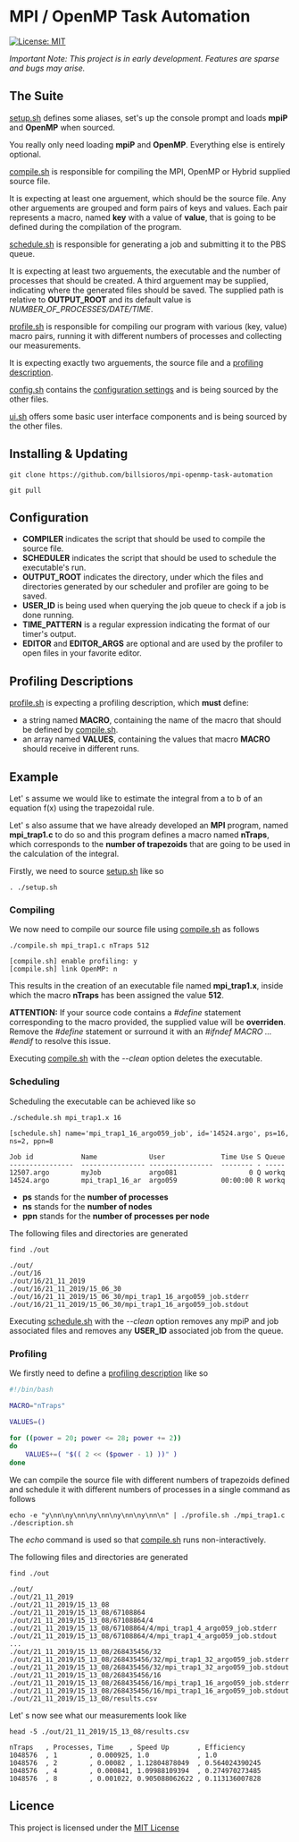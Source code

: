 
# MPI / OpenMP Task Automation

[![License: MIT](https://img.shields.io/badge/License-MIT-yellow.svg)](https://opensource.org/licenses/MIT)

_Important Note: This project is in early development. Features are sparse and bugs may arise._

## **The Suite**

[setup.sh](setup.sh) defines some aliases, set's up the console prompt and loads **mpiP** and **OpenMP** when sourced.

You really only need loading **mpiP** and **OpenMP**. Everything else is entirely optional.

[compile.sh](compile.sh) is responsible for compiling the MPI, OpenMP or Hybrid supplied source file.

It is expecting at least one arguement, which should be the source file. Any other arguements are grouped and form pairs of keys and values. Each pair represents a macro, named **key** with a value of **value**, that is going to be defined during the compilation of the program.

[schedule.sh](schedule.sh) is responsible for generating a job and submitting it to the PBS queue.

It is expecting at least two arguements, the executable and the number of processes that should be created. A third arguement may be supplied, indicating where the generated files should be saved. The supplied path is relative to **OUTPUT_ROOT** and its default value is *NUMBER_OF_PROCESSES/DATE/TIME*.

[profile.sh](profile.sh) is responsible for compiling our program with various (key, value) macro pairs, running it with different numbers of processes and collecting our measurements.

It is expecting exactly two arguements, the source file and a [profiling description](#profiling-descriptions).

[config.sh](config.sh) contains the [configuration settings](#configuration) and is being sourced by the other files.

[ui.sh](ui.sh) offers some basic user interface components and is being sourced by the other files.

## **Installing & Updating**

    git clone https://github.com/billsioros/mpi-openmp-task-automation

    git pull

## **Configuration**

* **COMPILER** indicates the script that should be used to compile the source file.
* **SCHEDULER** indicates the script that should be used to schedule the executable's run.
* **OUTPUT_ROOT** indicates the directory, under which the files and directories generated by our scheduler and profiler are going to be saved.
* **USER_ID** is being used when querying the job queue to check if a job is done running.
* **TIME_PATTERN** is a regular expression indicating the format of our timer's output.
* **EDITOR** and **EDITOR_ARGS** are optional and are used by the profiler to open files in your favorite editor.

## **Profiling Descriptions**

[profile.sh](./profile.sh) is expecting a profiling description, which **must** define:

* a string named **MACRO**, containing the name of the macro that should be defined by [compile.sh](./compile.sh).
* an array named **VALUES**, containing the values that macro **MACRO** should receive in different runs.

## **Example**

Let' s assume we would like to estimate the integral from a to b of an equation f(x) using the trapezoidal rule.

Let' s also assume that we have already developed an **MPI** program, named **mpi_trap1.c** to do so and this program defines a macro named **nTraps**, which corresponds to the **number of trapezoids** that are going to be used in the calculation of the integral.

Firstly, we need to source [setup.sh](setup.sh) like so

    . ./setup.sh

### **Compiling**

We now need to compile our source file using [compile.sh](compile.sh) as follows

    ./compile.sh mpi_trap1.c nTraps 512

    [compile.sh] enable profiling: y
    [compile.sh] link OpenMP: n

This results in the creation of an executable file named **mpi_trap1.x**, inside which the macro **nTraps** has been assigned the value **512**.

**ATTENTION:** If your source code contains a _#define_ statement corresponding to the macro provided, the supplied value will be **overriden**. Remove the _#define_ statement or surround it with an _#ifndef MACRO ... #endif_ to resolve this issue.

Executing [compile.sh](compile.sh) with the _--clean_ option deletes the executable.

### **Scheduling**

Scheduling the executable can be achieved like so

    ./schedule.sh mpi_trap1.x 16

    [schedule.sh] name='mpi_trap1_16_argo059_job', id='14524.argo', ps=16, ns=2, ppn=8

    Job id            Name             User              Time Use S Queue
    ----------------  ---------------- ----------------  -------- - -----
    12507.argo        myJob            argo081                  0 Q workq
    14524.argo        mpi_trap1_16_ar  argo059           00:00:00 R workq

* **ps** stands for the **number of processes**
* **ns** stands for the **number of nodes**
* **ppn** stands for the **number of processes per node**

The following files and directories are generated

    find ./out

    ./out/
    ./out/16
    ./out/16/21_11_2019
    ./out/16/21_11_2019/15_06_30
    ./out/16/21_11_2019/15_06_30/mpi_trap1_16_argo059_job.stderr
    ./out/16/21_11_2019/15_06_30/mpi_trap1_16_argo059_job.stdout

Executing [schedule.sh](schedule.sh) with the _--clean_ option removes any mpiP and job associated files and removes any **USER_ID** associated job from the queue.

### **Profiling**

We firstly need to define a [profiling description](#profiling-descriptions) like so

```bash
#!/bin/bash

MACRO="nTraps"

VALUES=()

for ((power = 20; power <= 28; power += 2))
do
    VALUES+=( "$(( 2 << ($power - 1) ))" )
done
```

We can compile the source file with different numbers of trapezoids defined and schedule it with different numbers of processes in a single command as follows

    echo -e "y\nn\ny\nn\ny\nn\ny\nn\ny\nn\n" | ./profile.sh ./mpi_trap1.c ./description.sh

The _echo_ command is used so that [compile.sh](compile.sh) runs non-interactively.

The following files and directories are generated

    find ./out

    ./out/
    ./out/21_11_2019
    ./out/21_11_2019/15_13_08
    ./out/21_11_2019/15_13_08/67108864
    ./out/21_11_2019/15_13_08/67108864/4
    ./out/21_11_2019/15_13_08/67108864/4/mpi_trap1_4_argo059_job.stderr
    ./out/21_11_2019/15_13_08/67108864/4/mpi_trap1_4_argo059_job.stdout
    ...
    ./out/21_11_2019/15_13_08/268435456/32
    ./out/21_11_2019/15_13_08/268435456/32/mpi_trap1_32_argo059_job.stderr
    ./out/21_11_2019/15_13_08/268435456/32/mpi_trap1_32_argo059_job.stdout
    ./out/21_11_2019/15_13_08/268435456/16
    ./out/21_11_2019/15_13_08/268435456/16/mpi_trap1_16_argo059_job.stderr
    ./out/21_11_2019/15_13_08/268435456/16/mpi_trap1_16_argo059_job.stdout
    ./out/21_11_2019/15_13_08/results.csv

Let' s now see what our measurements look like

    head -5 ./out/21_11_2019/15_13_08/results.csv

    nTraps   , Processes, Time    , Speed Up       , Εfficiency
    1048576  , 1        , 0.000925, 1.0            , 1.0
    1048576  , 2        , 0.00082 , 1.12804878049  , 0.564024390245
    1048576  , 4        , 0.000841, 1.09988109394  , 0.274970273485
    1048576  , 8        , 0.001022, 0.905088062622 , 0.113136007828

## **Licence**

This project is licensed under the [MIT License](./LICENCE)


